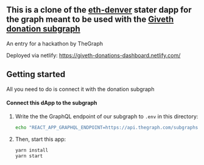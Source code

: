 ## This is a clone of the [eth-denver](https://github.com/graphprotocol/ethdenver-dapp) stater dapp for the graph meant to be used with the [Giveth donation subgraph](https://thegraph.com/explorer/subgraph/geleeroyale/giveth-donation)

An entry for a hackathon by TheGraph

Deployed via netlify:
https://giveth-donations-dashboard.netlify.com/

## Getting started

All you need to do is connect it with the donation subgraph

#### Connect this dApp to the subgraph

1. Write the the GraphQL endpoint of our subgraph to `.env` in this directory:
   ```sh
   echo "REACT_APP_GRAPHQL_ENDPOINT=https://api.thegraph.com/subgraphs/name/geleeroyale/giveth-donation > .env
   ```
2. Then, start this app:
   ```sh
   yarn install
   yarn start
   ```


